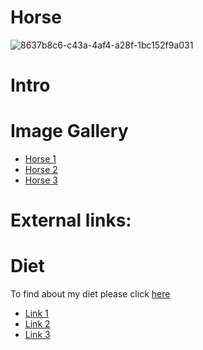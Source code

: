 # Horse

![8637b8c6-c43a-4af4-a28f-1bc152f9a031](https://github.com/user-attachments/assets/a69c5bf9-4e7f-462b-8a2b-0dcc56ee441d)

<h1> Intro </h1>
<!-- <h3> Hi my name is Jhonny, please feel free to navigate to know about me! </h3> -->

<h1> Image Gallery</h1> 

 - [Horse 1](https://awesomeopensource.com/project/elangosundar/awesome-README-templates)
 - [Horse 2](https://github.com/matiassingers/awesome-readme)
 - [Horse 3](https://bulldogjob.com/news/449-how-to-write-a-good-readme-for-your-github-project)

<h1>External links:</h1>

# Diet 

To find about my diet please click [here](./diet.md)

- [Link 1](https://horseandcountry.tv/what-do-horses-eat#:~:text=A%20horse%20should%20typically%20eat,will%20consume%20around%2011kg%20daily)
- [Link 2](https://spana.org/blog/what-do-horses-eat)
- [Link 3](https://www.thesprucepets.com/what-horses-eat-that-keep-them-healthy-1886504)
